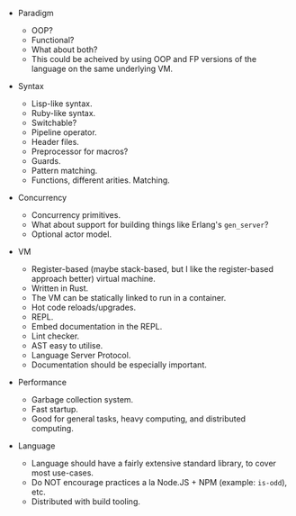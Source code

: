 - Paradigm
  - OOP?
  - Functional?
  - What about both?
  - This could be acheived by using OOP and FP versions of the
      language on the same underlying VM.

- Syntax
  - Lisp-like syntax.
  - Ruby-like syntax.
  - Switchable?
  - Pipeline operator.
  - Header files.
  - Preprocessor for macros?
  - Guards.
  - Pattern matching.
  - Functions, different arities. Matching.

- Concurrency
  - Concurrency primitives.
  - What about support for building things like Erlang's `gen_server`?
  - Optional actor model.

- VM
  - Register-based (maybe stack-based, but I like the register-based
      approach better) virtual machine.
  - Written in Rust.
  - The VM can be statically linked to run in a container.
  - Hot code reloads/upgrades.
  - REPL.
  - Embed documentation in the REPL.
  - Lint checker.
  - AST easy to utilise.
  - Language Server Protocol.
  - Documentation should be especially important.

- Performance
  - Garbage collection system.
  - Fast startup.
  - Good for general tasks, heavy computing, and distributed
    computing.

- Language
  - Language should have a fairly extensive standard library, to cover
    most use-cases.
  - Do NOT encourage practices a la Node.JS + NPM (example: `is-odd`),
    etc.
  - Distributed with build tooling.
